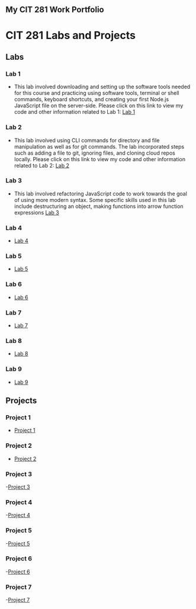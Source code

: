 ## My CIT 281 Work Portfolio

# CIT 281 Labs and Projects

## Labs
### Lab 1
- This lab involved downloading and setting up the software tools needed for this course and practicing using software tools, terminal or shell commands, keyboard shortcuts, and creating your first Node.js JavaScript file on the server-side. Please click on this link to view my code and other information related to Lab 1: [Lab 1](https://github.com/sujalachittor/cit281-lab1.git)
### Lab 2
- This lab involved using CLI commands for directory and file manipulation as well as for git commands. The lab incorporated steps such as adding a file to git, ignoring files, and cloning cloud repos locally. Please click on this link to view my code and other information related to Lab 2: [Lab 2](https://github.com/sujalachittor/cit281-lab2.git)
### Lab 3
- This lab involved refactoring JavaScript code to work towards the goal of using more modern syntax. Some specific skills used in this lab include destructuring an object, making functions into arrow function expressions [Lab 3](https://github.com/sujalachittor/cit281-lab3.git)
### Lab 4
- [Lab 4](https://github.com/sujalachittor/cit281-lab4)
### Lab 5
- [Lab 5](https://github.com/sujalachittor/cit281-lab5)
### Lab 6
- [Lab 6](https://github.com/sujalachittor/cit281-lab6)
### Lab 7
- [Lab 7](https://github.com/sujalachittor/cit281-lab7)
### Lab 8
- [Lab 8](https://github.com/sujalachittor/cit281-lab8)
### Lab 9
- [Lab 9](https://github.com/sujalachittor/cit281-lab9)

## Projects
### Project 1
- [Project 1](https://sujalachittor.github.io/cit281-p1)
### Project 2
- [Project 2](https://sujalachittor.github.io/cit281-p2)
### Project 3
-[Project 3](https://sujalachittor.github.io/cit281-p3)
### Project 4
-[Project 4](https://sujalachittor.github.io/cit281-p4)
### Project 5
-[Project 5](https://sujalachittor.github.io/cit281-p5)
### Project 6
-[Project 6](https://sujalachittor.github.io/cit281-p6)
### Project 7
-[Project 7](https://sujalachittor.github.io/cit281-p7)

